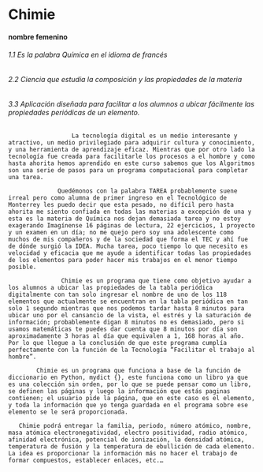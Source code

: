 
# Chimie
#### nombre femenino
  ###### 1.1 Es la palabra Química en el idioma de francés
  ###### 2.2 Ciencia que estudia la composición y las propiedades de la materia 
  ###### 3.3 Aplicación diseñada para facilitar a los alumnos a ubicar fácilmente las propiedades periódicas de un elemento.

                      La tecnología digital es un medio interesante y atractivo, un medio privilegiado para adquirir cultura y conocimiento, y una herramienta de aprendizaje eficaz. Mientras que por otro lado la tecnología fue creada para facilitarle los procesos a el hombre y como hasta ahorita hemos aprendido en este curso sabemos que los Algoritmos son una serie de pasos para un programa computacional para completar una tarea.

                  Quedémonos con la palabra TAREA probablemente suene irreal pero como alumna de primer ingreso en el Tecnológico de Monterrey les puedo decir que esta pesado, no difícil pero hasta ahorita me siento confiada en todas las materias a excepción de una y esta es la materia de Química nos dejan demasiada tarea y no estoy exagerando Imagínense 16 páginas de lectura, 22 ejercicios, 1 proyecto y un examen en un día; no me quejo pero soy una adolescente como muchos de mis compañeros y de la sociedad que forma el TEC y ahí fue de dónde surgió la IDEA. Mucha tarea, poco tiempo lo que necesito es velocidad y eficacia que me ayude a identificar todas las propiedades de los elementos para poder hacer mis trabajos en el menor tiempo posible.

                   Chimie es un programa que tiene como objetivo ayudar a los alumnos a ubicar las propiedades de la tabla periódica digitalmente con tan solo ingresar el nombre de uno de los 118 elementos que actualmente se encuentran en la tabla periódica en tan solo 1 segundo mientras que nos podemos tardar hasta 8 minutos para ubicar uno por el cansancio de la vista, el estrés y la saturación de información; probablemente digan 8 minutos no es demasiado, pero si usamos matemáticas te puedes dar cuenta que 8 minutos por día son aproximadamente 3 horas al día que equivalen a 1, 168 horas al año. Por lo que llegue a la conclusión de que este programa cumplía perfectamente con la función de la Tecnología “Facilitar el trabajo al hombre”.

           	Chimie es un programa que funciona a base de la función de diccionario en Python, mydict {}, este funciona como un libro ya que es una colección sin orden, por lo que se puede pensar como un libro, se definen las páginas y luego la información que estás paginas contienen; el usuario pide la página, que en este caso es el elemento, y toda la información que yo tenga guardada en el programa sobre ese elemento se le será proporcionada.

	   Chimie podrá entregar la familia, periodo, número atómico, nombre, masa atómica electronegatividad, electro positividad, radio atómico, afinidad electrónica, potencial de ionización, la densidad atómica, temperatura de fusión y la temperatura de ebullición de cada elemento. La idea es proporcionar la información más no hacer el trabajo de formar compuestos, establecer enlaces, etc.…     
